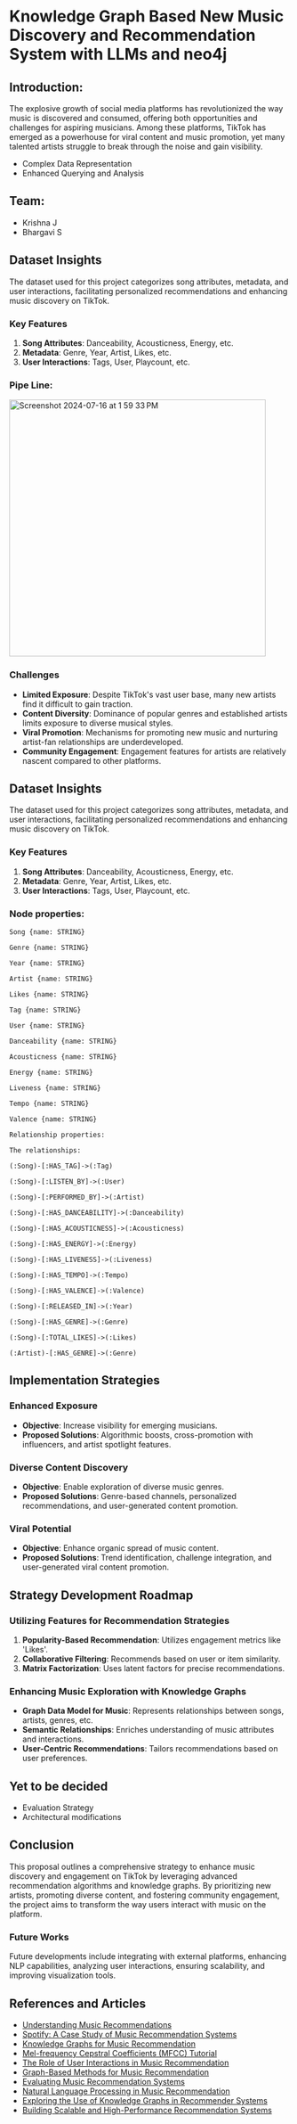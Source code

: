 # Knowledge Graph Based New Music Discovery and Recommendation System with LLMs and neo4j



## Introduction:
The explosive growth of social media platforms has revolutionized the way music is discovered and consumed, offering both opportunities and challenges for aspiring musicians. Among these platforms, TikTok has emerged as a powerhouse for viral content and music promotion, yet many talented artists struggle to break through the noise and gain visibility.

- Complex Data Representation
- Enhanced Querying and Analysis


## Team:

- Krishna J
- Bhargavi S

  
## Dataset Insights

The dataset used for this project categorizes song attributes, metadata, and user interactions, facilitating personalized recommendations and enhancing music discovery on TikTok.

### Key Features

1. **Song Attributes**: Danceability, Acousticness, Energy, etc.
2. **Metadata**: Genre, Year, Artist, Likes, etc.
3. **User Interactions**: Tags, User, Playcount, etc.


### Pipe Line:

<img width="461" alt="Screenshot 2024-07-16 at 1 59 33 PM" src="https://github.com/user-attachments/assets/8d18eb81-ecd6-436a-8cd9-bdd376c215c7">


### Challenges

- **Limited Exposure**: Despite TikTok's vast user base, many new artists find it difficult to gain traction.
- **Content Diversity**: Dominance of popular genres and established artists limits exposure to diverse musical styles.
- **Viral Promotion**: Mechanisms for promoting new music and nurturing artist-fan relationships are underdeveloped.
- **Community Engagement**: Engagement features for artists are relatively nascent compared to other platforms.

## Dataset Insights

The dataset used for this project categorizes song attributes, metadata, and user interactions, facilitating personalized recommendations and enhancing music discovery on TikTok.

### Key Features

1. **Song Attributes**: Danceability, Acousticness, Energy, etc.
2. **Metadata**: Genre, Year, Artist, Likes, etc.
3. **User Interactions**: Tags, User, Playcount, etc.


### Node properties:

```
Song {name: STRING}

Genre {name: STRING}

Year {name: STRING}

Artist {name: STRING}

Likes {name: STRING}

Tag {name: STRING}

User {name: STRING}

Danceability {name: STRING}

Acousticness {name: STRING}

Energy {name: STRING}

Liveness {name: STRING}

Tempo {name: STRING}

Valence {name: STRING}

```

```
Relationship properties:

The relationships:

(:Song)-[:HAS_TAG]->(:Tag)

(:Song)-[:LISTEN_BY]->(:User)

(:Song)-[:PERFORMED_BY]->(:Artist)

(:Song)-[:HAS_DANCEABILITY]->(:Danceability)

(:Song)-[:HAS_ACOUSTICNESS]->(:Acousticness)

(:Song)-[:HAS_ENERGY]->(:Energy)

(:Song)-[:HAS_LIVENESS]->(:Liveness)

(:Song)-[:HAS_TEMPO]->(:Tempo)

(:Song)-[:HAS_VALENCE]->(:Valence)

(:Song)-[:RELEASED_IN]->(:Year)

(:Song)-[:HAS_GENRE]->(:Genre)

(:Song)-[:TOTAL_LIKES]->(:Likes)

(:Artist)-[:HAS_GENRE]->(:Genre)

```

## Implementation Strategies

### Enhanced Exposure

- **Objective**: Increase visibility for emerging musicians.
- **Proposed Solutions**: Algorithmic boosts, cross-promotion with influencers, and artist spotlight features.

### Diverse Content Discovery

- **Objective**: Enable exploration of diverse music genres.
- **Proposed Solutions**: Genre-based channels, personalized recommendations, and user-generated content promotion.

### Viral Potential

- **Objective**: Enhance organic spread of music content.
- **Proposed Solutions**: Trend identification, challenge integration, and user-generated viral content promotion.

## Strategy Development Roadmap

### Utilizing Features for Recommendation Strategies

1. **Popularity-Based Recommendation**: Utilizes engagement metrics like 'Likes'.
2. **Collaborative Filtering**: Recommends based on user or item similarity.
3. **Matrix Factorization**: Uses latent factors for precise recommendations.

### Enhancing Music Exploration with Knowledge Graphs

- **Graph Data Model for Music**: Represents relationships between songs, artists, genres, etc.
- **Semantic Relationships**: Enriches understanding of music attributes and interactions.
- **User-Centric Recommendations**: Tailors recommendations based on user preferences.

## Yet to be decided

- Evaluation Strategy
- Architectural modifications
  




## Conclusion

This proposal outlines a comprehensive strategy to enhance music discovery and engagement on TikTok by leveraging advanced recommendation algorithms and knowledge graphs. By prioritizing new artists, promoting diverse content, and fostering community engagement, the project aims to transform the way users interact with music on the platform.

### Future Works

Future developments include integrating with external platforms, enhancing NLP capabilities, analyzing user interactions, ensuring scalability, and improving visualization tools.

## References and Articles

- [Understanding Music Recommendations](Link)
- [Spotify: A Case Study of Music Recommendation Systems](Link)
- [Knowledge Graphs for Music Recommendation](Link)
- [Mel-frequency Cepstral Coefficients (MFCC) Tutorial](Link)
- [The Role of User Interactions in Music Recommendation](Link)
- [Graph-Based Methods for Music Recommendation](Link)
- [Evaluating Music Recommendation Systems](Link)
- [Natural Language Processing in Music Recommendation](Link)
- [Exploring the Use of Knowledge Graphs in Recommender Systems](Link)
- [Building Scalable and High-Performance Recommendation Systems](Link)

